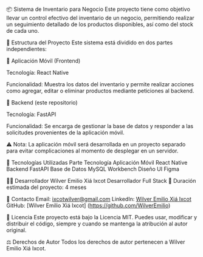 📦 Sistema de Inventario para Negocio
Este proyecto tiene como objetivo llevar un control efectivo del inventario de un negocio, permitiendo realizar un seguimiento detallado de los productos disponibles, así como del stock de cada uno.

📁 Estructura del Proyecto
Este sistema está dividido en dos partes independientes:

📱 Aplicación Móvil (Frontend)

Tecnología: React Native

Funcionalidad: Muestra los datos del inventario y permite realizar acciones como agregar, editar o eliminar productos mediante peticiones al backend.

🔧 Backend (este repositorio)

Tecnología: FastAPI

Funcionalidad: Se encarga de gestionar la base de datos y responder a las solicitudes provenientes de la aplicación móvil.

⚠️ Nota: La aplicación móvil será desarrollada en un proyecto separado para evitar complicaciones al momento de desplegar en un servidor.

🧰 Tecnologías Utilizadas
Parte	Tecnología
Aplicación Móvil	React Native
Backend	FastAPI
Base de Datos	MySQL Workbench
Diseño UI	Figma

👨‍💻 Desarrollador
Wilver Emilio Xiá Ixcot
Desarrollador Full Stack
📅 Duración estimada del proyecto: 4 meses

📧 Contacto
Email: ixcotwilver@gmail.com
LinkedIn: [Wilver Emilio Xiá Ixcot](https://www.linkedin.com/in/wilver-ixcot-6aa7662b4/)
GitHub: [Wilver Emilio Xiá Ixcot] (https://github.com/WilverEmilio)

📜 Licencia
Este proyecto está bajo la Licencia MIT. Puedes usar, modificar y distribuir el código, siempre y cuando se mantenga la atribución al autor original.

⚖️ Derechos de Autor
Todos los derechos de autor pertenecen a Wilver Emilio Xiá Ixcot.




